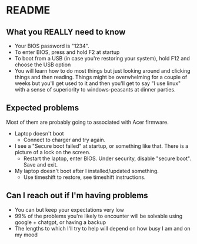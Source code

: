 # README

## What you REALLY need to know 
- Your BIOS password is "1234".
- To enter BIOS, press and hold F2 at startup
- To boot from a USB (in case you're restoring your system), hold F12 and choose the USB option
- You will learn how to do most things but just looking around and clicking things and then reading. Things might be overwhelming for a couple of weeks but you'll get used to it and then you'll get to say "I use linux" with a sense of superiority to windows-peasants at dinner parties. 

## Expected problems 
Most of them are probably going to associated with 
Acer firmware.

- Laptop doesn't boot
  - Connect to charger and try again.
- I see a "Secure boot failed" at startup, or something like that. There is
a picture of a lock on the screen.
  - Restart the laptop, enter BIOS. Under security, disable "secure boot". Save and exit.
- My laptop doesn't boot after I installed/updated something.
  - Use timeshift to restore, see timeshift instructions.
 
## Can I reach out if I'm having problems 
- You can but keep your expectations very low
- 99% of the problems you're likely to encounter will be solvable using google + chatgpt, or having a backup
- The lengths to which I'll try to help will depend on how busy I am and on my mood 
